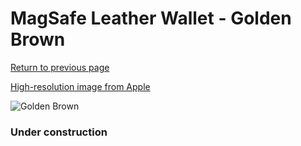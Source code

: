 # MagSafe Leather Wallet - Golden Brown

[Return to previous page](/wallet)

[High-resolution image from Apple](https://store.storeimages.cdn-apple.com/8756/as-images.apple.com/is/MM0Q3?wid=4500&hei=4500&fmt=png)

<div style="width: 384px"><img src="/everysource/MM0Q3.png" alt="Golden Brown"></div>

### Under construction
